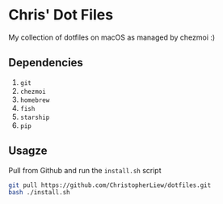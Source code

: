 # Chris' Dot Files

My collection of dotfiles on macOS as managed by chezmoi :)

## Dependencies

1. ```git```
2. ```chezmoi```
3. ```homebrew```
4. ```fish```
5. ```starship```
6. ```pip```

## Usagze

Pull from Github and run the ```install.sh``` script

```bash
git pull https://github.com/ChristopherLiew/dotfiles.git
bash ./install.sh
```
